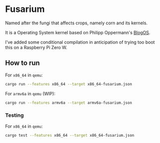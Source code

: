 # Fusarium

Named after the fungi that affects crops, namely corn and its kernels.

It is a Operating System kernel based on Philipp Oppermann's [BlogOS](https://os.phil-opp.com/).

I've added some conditional compilation in anticipation of trying too boot this on a Raspberry Pi Zero W.

## How to run

For `x86_64` in `qemu`:

```sh
cargo run --features x86_64 --target x86_64-fusarium.json
```

For `armv6a` in `qemu` (WIP):

```sh
cargo run --features armv6a --target armv6a-fusarium.json
```

### Testing

For `x86_64` in `qemu`:

```sh
cargo test --features x86_64 --target x86_64-fusarium.json
```
